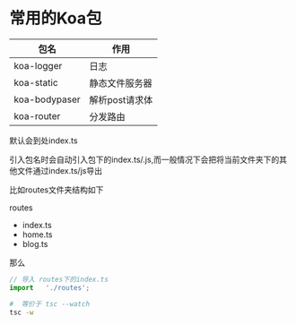 # 常用的Koa包
|包名|作用|
|---|---|
|koa-logger|日志|
|koa-static|静态文件服务器|
|koa-bodypaser|解析post请求体|
|koa-router | 分发路由|



默认会到处index.ts

引入包名时会自动引入包下的index.ts/.js,而一般情况下会把将当前文件夹下的其他文件通过index.ts/js导出

比如routes文件夹结构如下

routes
* index.ts
* home.ts
* blog.ts

那么
```js
// 导入 routes下的index.ts
import   './routes';
```

```bash
#  等价于 tsc --watch
tsc -w 
```